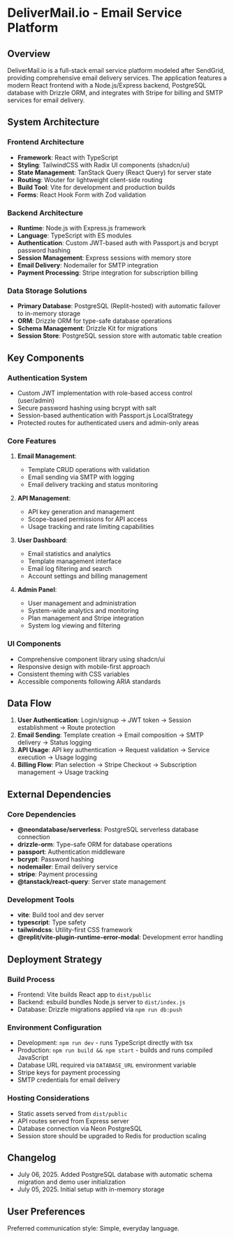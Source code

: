 # DeliverMail.io - Email Service Platform

## Overview

DeliverMail.io is a full-stack email service platform modeled after SendGrid, providing comprehensive email delivery services. The application features a modern React frontend with a Node.js/Express backend, PostgreSQL database with Drizzle ORM, and integrates with Stripe for billing and SMTP services for email delivery.

## System Architecture

### Frontend Architecture
- **Framework**: React with TypeScript
- **Styling**: TailwindCSS with Radix UI components (shadcn/ui)
- **State Management**: TanStack Query (React Query) for server state
- **Routing**: Wouter for lightweight client-side routing
- **Build Tool**: Vite for development and production builds
- **Forms**: React Hook Form with Zod validation

### Backend Architecture
- **Runtime**: Node.js with Express.js framework
- **Language**: TypeScript with ES modules
- **Authentication**: Custom JWT-based auth with Passport.js and bcrypt password hashing
- **Session Management**: Express sessions with memory store
- **Email Delivery**: Nodemailer for SMTP integration
- **Payment Processing**: Stripe integration for subscription billing

### Data Storage Solutions
- **Primary Database**: PostgreSQL (Replit-hosted) with automatic failover to in-memory storage
- **ORM**: Drizzle ORM for type-safe database operations
- **Schema Management**: Drizzle Kit for migrations
- **Session Store**: PostgreSQL session store with automatic table creation

## Key Components

### Authentication System
- Custom JWT implementation with role-based access control (user/admin)
- Secure password hashing using bcrypt with salt
- Session-based authentication with Passport.js LocalStrategy
- Protected routes for authenticated users and admin-only areas

### Core Features
1. **Email Management**:
   - Template CRUD operations with validation
   - Email sending via SMTP with logging
   - Email delivery tracking and status monitoring

2. **API Management**:
   - API key generation and management
   - Scope-based permissions for API access
   - Usage tracking and rate limiting capabilities

3. **User Dashboard**:
   - Email statistics and analytics
   - Template management interface
   - Email log filtering and search
   - Account settings and billing management

4. **Admin Panel**:
   - User management and administration
   - System-wide analytics and monitoring
   - Plan management and Stripe integration
   - System log viewing and filtering

### UI Components
- Comprehensive component library using shadcn/ui
- Responsive design with mobile-first approach
- Consistent theming with CSS variables
- Accessible components following ARIA standards

## Data Flow

1. **User Authentication**: Login/signup → JWT token → Session establishment → Route protection
2. **Email Sending**: Template creation → Email composition → SMTP delivery → Status logging
3. **API Usage**: API key authentication → Request validation → Service execution → Usage logging
4. **Billing Flow**: Plan selection → Stripe Checkout → Subscription management → Usage tracking

## External Dependencies

### Core Dependencies
- **@neondatabase/serverless**: PostgreSQL serverless database connection
- **drizzle-orm**: Type-safe ORM for database operations
- **passport**: Authentication middleware
- **bcrypt**: Password hashing
- **nodemailer**: Email delivery service
- **stripe**: Payment processing
- **@tanstack/react-query**: Server state management

### Development Tools
- **vite**: Build tool and dev server
- **typescript**: Type safety
- **tailwindcss**: Utility-first CSS framework
- **@replit/vite-plugin-runtime-error-modal**: Development error handling

## Deployment Strategy

### Build Process
- Frontend: Vite builds React app to `dist/public`
- Backend: esbuild bundles Node.js server to `dist/index.js`
- Database: Drizzle migrations applied via `npm run db:push`

### Environment Configuration
- Development: `npm run dev` - runs TypeScript directly with tsx
- Production: `npm run build && npm start` - builds and runs compiled JavaScript
- Database URL required via `DATABASE_URL` environment variable
- Stripe keys for payment processing
- SMTP credentials for email delivery

### Hosting Considerations
- Static assets served from `dist/public`
- API routes served from Express server
- Database connection via Neon PostgreSQL
- Session store should be upgraded to Redis for production scaling

## Changelog

- July 06, 2025. Added PostgreSQL database with automatic schema migration and demo user initialization
- July 05, 2025. Initial setup with in-memory storage

## User Preferences

Preferred communication style: Simple, everyday language.
